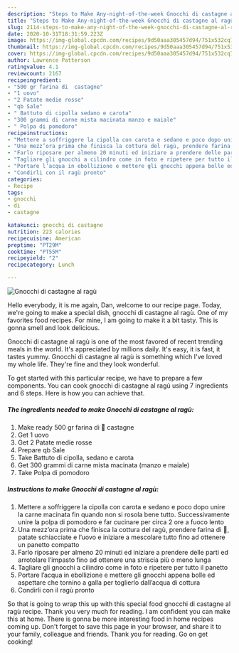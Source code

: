 ```yaml
---
description: "Steps to Make Any-night-of-the-week Gnocchi di castagne al ragù"
title: "Steps to Make Any-night-of-the-week Gnocchi di castagne al ragù"
slug: 2114-steps-to-make-any-night-of-the-week-gnocchi-di-castagne-al-ragu
date: 2020-10-31T18:31:59.223Z
image: https://img-global.cpcdn.com/recipes/9d50aaa305457d94/751x532cq70/gnocchi-di-castagne-al-ragu-recipe-main-photo.jpg
thumbnail: https://img-global.cpcdn.com/recipes/9d50aaa305457d94/751x532cq70/gnocchi-di-castagne-al-ragu-recipe-main-photo.jpg
cover: https://img-global.cpcdn.com/recipes/9d50aaa305457d94/751x532cq70/gnocchi-di-castagne-al-ragu-recipe-main-photo.jpg
author: Lawrence Patterson
ratingvalue: 4.1
reviewcount: 2167
recipeingredient:
- "500 gr farina di  castagne"
- "1 uovo"
- "2 Patate medie rosse"
- "qb Sale"
- " Battuto di cipolla sedano e carota"
- "300 grammi di carne mista macinata manzo e maiale"
- " Polpa di pomodoro"
recipeinstructions:
- "Mettere a soffriggere la cipolla con carota e sedano e poco dopo unire la carne macinata fin quando non si rosola bene tutto. Successivamente unire la polpa di pomodoro e far cucinare per circa 2 ore a fuoco lento"
- "Una mezz’ora prima che finisca la cottura del ragù, prendere farina di 🌰, patate schiacciate e l’uovo e iniziare a mescolare tutto fino ad ottenere un panetto compatto"
- "Farlo riposare per almeno 20 minuti ed iniziare a prendere delle parti ed arrotolare l’impasto fino ad ottenere una striscia più o meno lunga"
- "Tagliare gli gnocchi a cilindro come in foto e ripetere per tutto il panetto"
- "Portare l’acqua in ebollizione e mettere gli gnocchi appena bolle ed aspettare che tornino a galla per toglierlo dall’acqua di cottura"
- "Condirli con il ragù pronto"
categories:
- Recipe
tags:
- gnocchi
- di
- castagne

katakunci: gnocchi di castagne 
nutrition: 223 calories
recipecuisine: American
preptime: "PT29M"
cooktime: "PT55M"
recipeyield: "2"
recipecategory: Lunch

---
```



![Gnocchi di castagne al ragù](https://img-global.cpcdn.com/recipes/9d50aaa305457d94/751x532cq70/gnocchi-di-castagne-al-ragu-recipe-main-photo.jpg)

Hello everybody, it is me again, Dan, welcome to our recipe page. Today, we're going to make a special dish, gnocchi di castagne al ragù. One of my favorites food recipes. For mine, I am going to make it a bit tasty. This is gonna smell and look delicious.



Gnocchi di castagne al ragù is one of the most favored of recent trending meals in the world. It's appreciated by millions daily. It's easy, it is fast, it tastes yummy. Gnocchi di castagne al ragù is something which I've loved my whole life. They're fine and they look wonderful.


To get started with this particular recipe, we have to prepare a few components. You can cook gnocchi di castagne al ragù using 7 ingredients and 6 steps. Here is how you can achieve that.

<!--inarticleads1-->

##### The ingredients needed to make Gnocchi di castagne al ragù:

1. Make ready 500 gr farina di 🌰 castagne
1. Get 1 uovo
1. Get 2 Patate medie rosse
1. Prepare qb Sale
1. Take  Battuto di cipolla, sedano e carota
1. Get 300 grammi di carne mista macinata (manzo e maiale)
1. Take  Polpa di pomodoro




<!--inarticleads2-->

##### Instructions to make Gnocchi di castagne al ragù:

1. Mettere a soffriggere la cipolla con carota e sedano e poco dopo unire la carne macinata fin quando non si rosola bene tutto. Successivamente unire la polpa di pomodoro e far cucinare per circa 2 ore a fuoco lento
1. Una mezz’ora prima che finisca la cottura del ragù, prendere farina di 🌰, patate schiacciate e l’uovo e iniziare a mescolare tutto fino ad ottenere un panetto compatto
1. Farlo riposare per almeno 20 minuti ed iniziare a prendere delle parti ed arrotolare l’impasto fino ad ottenere una striscia più o meno lunga
1. Tagliare gli gnocchi a cilindro come in foto e ripetere per tutto il panetto
1. Portare l’acqua in ebollizione e mettere gli gnocchi appena bolle ed aspettare che tornino a galla per toglierlo dall’acqua di cottura
1. Condirli con il ragù pronto




So that is going to wrap this up with this special food gnocchi di castagne al ragù recipe. Thank you very much for reading. I am confident you can make this at home. There is gonna be more interesting food in home recipes coming up. Don't forget to save this page in your browser, and share it to your family, colleague and friends. Thank you for reading. Go on get cooking!

